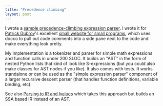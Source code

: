 ```yaml
---
title: "Precedence climbing"
layout: post
---
```


I wrote a [sample precedence-climbing expression
parser](https://pdubroy.github.io/200andchange/precedence-climbing/). I wrote
it for [Patrick Dubroy](https://dubroy.com/blog/)'s excellent [small website
for small programs](https://pdubroy.github.io/200andchange/), which uses docco
to pull out code comments into a side pane next to the code and make everything
look pretty.

My implementation is a tokenizer and parser for simple math expressions and
function calls in under 200 SLOC. It builds an "AST" in the form of nested
Python lists that kind of look like S-expressions (but you could also make
classes for AST nodes if you like). It also comes with tests. It works
standalone or can be used as the "simple expression parser" component of a
larger recursive descent parser (that handles function definitions, variable
binding, etc).

See also [Parsing to IR and lvalues](/blog/ir-lvalues/) which takes this
approach but builds an SSA based IR instead of an AST.

